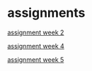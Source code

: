 # assignments

[assignment week 2](https://github.com/mariekespan/assingments/blob/master/Assignment_week_2.ipynb)

[assignment week 4](https://github.com/mariekespan/assingments/blob/master/Assignment_week_4.ipynb)

[assignment week 5](https://github.com/mariekespan/assingments/blob/master/Assignment_week_5.ipynb)
